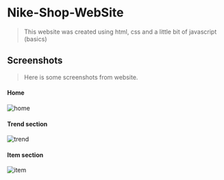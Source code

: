 # Nike-Shop-WebSite

>This website was created using html, css and a little bit of javascript (basics)

## Screenshots

> Here is some screenshots from website.

#### Home

![home](https://user-images.githubusercontent.com/82830616/141089100-555fe2e6-015f-49be-9d14-b4d4c1637d30.png)

#### Trend section

![trend](https://user-images.githubusercontent.com/82830616/141089139-67ce46c9-9107-4b4a-b169-bab8c2335edb.png)

#### Item section

![item](https://user-images.githubusercontent.com/82830616/141089166-07c6aca9-7aae-41ef-a0a4-e73bc1ff0bfd.png)
